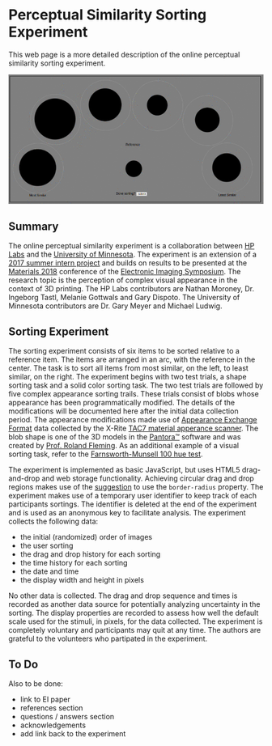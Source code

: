# Perceptual Similarity Sorting Experiment

This web page is a more detailed description of the online perceptual similarity sorting experiment.

![alt text](images/1801_example_sort.gif "Example of sorting by size")

## Summary

The online perceptual similarity experiment is a collaboration between [HP Labs](http://www8.hp.com/us/en/hp-labs/research/overview.html) and the [University of Minnesota](https://www-users.cs.umn.edu/~gmeyer/). The experiment is an extension of a [2017 summer intern project](https://newsblog.ext.hp.com/t5/HP-newsroom-blog/Summer-2017-interns-at-HP-Labs-Michael-Ludwig/ba-p/995) and builds on results to be presented at the [Materials 2018](http://www.imaging.org/site/IST/IST/Conferences/EI/EI_2018/Conference/C_MAAP.aspx) conference of the [Electronic Imaging Symposium](http://www.imaging.org/site/IST/IST/Conferences/EI/Symposium_Overview.aspx). The research topic is the perception of complex visual appearance in the context of 3D printing. The HP Labs contributors are Nathan Moroney, Dr. Ingeborg Tastl, Melanie Gottwals and Gary Dispoto. The University of Minnesota contributors are Dr. Gary Meyer and Michael Ludwig. 

## Sorting Experiment

The sorting experiment consists of six items to be sorted relative to a reference item. The items are arranged in an arc, with the reference in the center. The task is to sort all items from most similar, on the left, to least similar, on the right. The experiment begins with two test trials, a shape sorting task and a solid color sorting task. The two test trials are followed by five complex appearance sorting trails. These trials consist of blobs whose appearance has been programmatically modified. The details of the modifications will be documented here after the initial data collection period. The appearance modifications made use of [Appearance Exchange Format](https://www.xrite.com/categories/formulation-and-quality-assurance-software/appearance-exchange-format-axf) data collected by the X-Rite [TAC7 material apperance scanner](https://www.xrite.com/categories/appearance/total-appearance-capture-ecosystem/tac7). The blob shape is one of the 3D models in the [Pantora™](https://www.xrite.com/categories/appearance/total-appearance-capture-ecosystem/pantora-software) software and was created by [Prof. Roland Fleming](http://www.allpsych.uni-giessen.de/roland/). As an additional example of a visual sorting task, refer to the [Farnsworth-Munsell 100 hue test](https://en.wikipedia.org/wiki/Farnsworth-Munsell_100_hue_test).

The experiment is implemented as basic JavaScript, but uses HTML5 drag-and-drop and web storage functionality. Achieving circular drag and drop regions makes use of the [suggestion](https://www.telerik.com/forums/drag-and-drop-in-circular-div-target-area) to use the `border-radius` property. The experiment makes use of a temporary user identifier to keep track of each participants sortings. The identifier is deleted at the end of the experiment and is used as an anonymous key to facilitate analysis. The experiment collects the following data:

* the initial (randomized) order of images
* the user sorting
* the drag and drop history for each sorting
* the time history for each sorting
* the date and time
* the display width and height in pixels

No other data is collected. The drag and drop sequence and times is recorded as another data source for potentially analyzing uncertainty in the sorting. The display properties are recorded to assess how well the default scale used for the stimuli, in pixels, for the data collected. The experiment is completely voluntary and participants may quit at any time. The authors are grateful to the volunteers who partipated in the experiment.

## To Do

Also to be done:

* link to EI paper
* references section
* questions / answers section
* acknowledgements 
* add link back to the experiment

